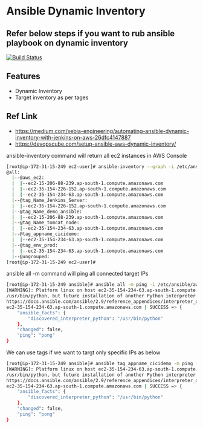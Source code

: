 # Ansible Dynamic Inventory
## Refer below steps if you want to rub ansible playbook on dynamic inventory

[![Build Status](https://travis-ci.org/joemccann/dillinger.svg?branch=master)](https://travis-ci.org/joemccann/dillinger)

## Features
- Dynamic Inventory
- Target inventory as per tages

## Ref Link
- https://medium.com/xebia-engineering/automating-ansible-dynamic-inventory-with-jenkins-on-aws-26dfc4147887
- https://devopscube.com/setup-ansible-aws-dynamic-inventory/


ansible-inventory command will return all ec2 instances in AWS Console

```sh
[root@ip-172-31-15-249 ec2-user]# ansible-inventory --graph -i /etc/ansible/aws_ec2.yaml
@all:
  |--@aws_ec2:
  |  |--ec2-15-206-88-239.ap-south-1.compute.amazonaws.com
  |  |--ec2-35-154-226-152.ap-south-1.compute.amazonaws.com
  |  |--ec2-35-154-234-63.ap-south-1.compute.amazonaws.com
  |--@tag_Name_Jenkins_Server:
  |  |--ec2-35-154-226-152.ap-south-1.compute.amazonaws.com
  |--@tag_Name_demo_ansible:
  |  |--ec2-15-206-88-239.ap-south-1.compute.amazonaws.com
  |--@tag_Name_tomcat_node:
  |  |--ec2-35-154-234-63.ap-south-1.compute.amazonaws.com
  |--@tag_appname_cicidemo:
  |  |--ec2-35-154-234-63.ap-south-1.compute.amazonaws.com
  |--@tag_env_prod:
  |  |--ec2-35-154-234-63.ap-south-1.compute.amazonaws.com
  |--@ungrouped:
[root@ip-172-31-15-249 ec2-user]# 
```


ansible all -m command will ping all connected target IPs

```sh
[root@ip-172-31-15-249 ansible]# ansible all -m ping -i /etc/ansible/aws_ec2.yaml
[WARNING]: Platform linux on host ec2-35-154-234-63.ap-south-1.compute.amazonaws.com is using the discovered Python interpreter at
/usr/bin/python, but future installation of another Python interpreter could change this. See
https://docs.ansible.com/ansible/2.9/reference_appendices/interpreter_discovery.html for more information.
ec2-35-154-234-63.ap-south-1.compute.amazonaws.com | SUCCESS => {
    "ansible_facts": {
        "discovered_interpreter_python": "/usr/bin/python"
    }, 
    "changed": false, 
    "ping": "pong"
}
```

We can use tags if we want to targt only specific IPs as below 

```sh
[root@ip-172-31-15-249 ansible]# ansible tag_appname_cicidemo -m ping -i /etc/ansible/aws_ec2.yaml
[WARNING]: Platform linux on host ec2-35-154-234-63.ap-south-1.compute.amazonaws.com is using the discovered Python interpreter at
/usr/bin/python, but future installation of another Python interpreter could change this. See
https://docs.ansible.com/ansible/2.9/reference_appendices/interpreter_discovery.html for more information.
ec2-35-154-234-63.ap-south-1.compute.amazonaws.com | SUCCESS => {
    "ansible_facts": {
        "discovered_interpreter_python": "/usr/bin/python"
    }, 
    "changed": false, 
    "ping": "pong"
}
```



